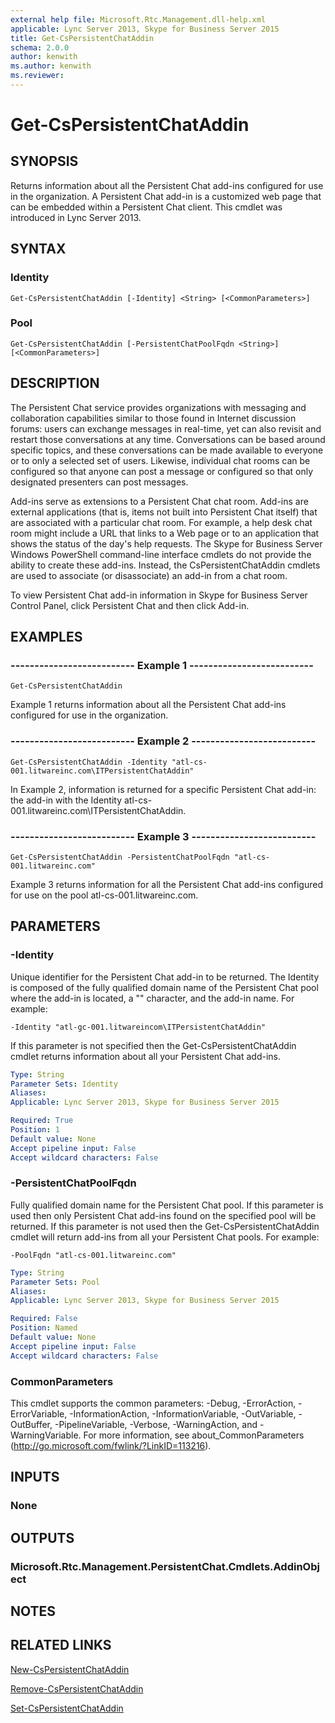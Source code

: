 ```yaml
---
external help file: Microsoft.Rtc.Management.dll-help.xml
applicable: Lync Server 2013, Skype for Business Server 2015
title: Get-CsPersistentChatAddin
schema: 2.0.0
author: kenwith
ms.author: kenwith
ms.reviewer:
---
```


# Get-CsPersistentChatAddin

## SYNOPSIS
Returns information about all the Persistent Chat add-ins configured for use in the organization.
A Persistent Chat add-in is a customized web page that can be embedded within a Persistent Chat client.
This cmdlet was introduced in Lync Server 2013.


## SYNTAX

### Identity
```
Get-CsPersistentChatAddin [-Identity] <String> [<CommonParameters>]
```

### Pool
```
Get-CsPersistentChatAddin [-PersistentChatPoolFqdn <String>] [<CommonParameters>]
```

## DESCRIPTION
The Persistent Chat service provides organizations with messaging and collaboration capabilities similar to those found in Internet discussion forums: users can exchange messages in real-time, yet can also revisit and restart those conversations at any time.
Conversations can be based around specific topics, and these conversations can be made available to everyone or to only a selected set of users.
Likewise, individual chat rooms can be configured so that anyone can post a message or configured so that only designated presenters can post messages.

Add-ins serve as extensions to a Persistent Chat chat room.
Add-ins are external applications (that is, items not built into Persistent Chat itself) that are associated with a particular chat room.
For example, a help desk chat room might include a URL that links to a Web page or to an application that shows the status of the day's help requests.
The Skype for Business Server Windows PowerShell command-line interface cmdlets do not provide the ability to create these add-ins.
Instead, the CsPersistentChatAddin cmdlets are used to associate (or disassociate) an add-in from a chat room.

To view Persistent Chat add-in information in Skype for Business Server Control Panel, click Persistent Chat and then click Add-in.


## EXAMPLES

### -------------------------- Example 1 --------------------------
```
Get-CsPersistentChatAddin
```

Example 1 returns information about all the Persistent Chat add-ins configured for use in the organization.

### -------------------------- Example 2 --------------------------
```
Get-CsPersistentChatAddin -Identity "atl-cs-001.litwareinc.com\ITPersistentChatAddin"
```

In Example 2, information is returned for a specific Persistent Chat add-in: the add-in with the Identity atl-cs-001.litwareinc.com\ITPersistentChatAddin.

### -------------------------- Example 3 --------------------------
```
Get-CsPersistentChatAddin -PersistentChatPoolFqdn "atl-cs-001.litwareinc.com"
```

Example 3 returns information for all the Persistent Chat add-ins configured for use on the pool atl-cs-001.litwareinc.com.


## PARAMETERS

### -Identity
Unique identifier for the Persistent Chat add-in to be returned.
The Identity is composed of the fully qualified domain name of the Persistent Chat pool where the add-in is located, a "\" character, and the add-in name.
For example:

`-Identity "atl-gc-001.litwareincom\ITPersistentChatAddin"`

If this parameter is not specified then the Get-CsPersistentChatAddin cmdlet returns information about all your Persistent Chat add-ins.

```yaml
Type: String
Parameter Sets: Identity
Aliases: 
Applicable: Lync Server 2013, Skype for Business Server 2015

Required: True
Position: 1
Default value: None
Accept pipeline input: False
Accept wildcard characters: False
```

### -PersistentChatPoolFqdn
Fully qualified domain name for the Persistent Chat pool.
If this parameter is used then only Persistent Chat add-ins found on the specified pool will be returned.
If this parameter is not used then the Get-CsPersistentChatAddin cmdlet will return add-ins from all your Persistent Chat pools.
For example:

`-PoolFqdn "atl-cs-001.litwareinc.com"`

```yaml
Type: String
Parameter Sets: Pool
Aliases: 
Applicable: Lync Server 2013, Skype for Business Server 2015

Required: False
Position: Named
Default value: None
Accept pipeline input: False
Accept wildcard characters: False
```

### CommonParameters
This cmdlet supports the common parameters: -Debug, -ErrorAction, -ErrorVariable, -InformationAction, -InformationVariable, -OutVariable, -OutBuffer, -PipelineVariable, -Verbose, -WarningAction, and -WarningVariable. For more information, see about_CommonParameters (http://go.microsoft.com/fwlink/?LinkID=113216).


## INPUTS

### None


## OUTPUTS

### Microsoft.Rtc.Management.PersistentChat.Cmdlets.AddinObject


## NOTES


## RELATED LINKS

[New-CsPersistentChatAddin](New-CsPersistentChatAddin.md)

[Remove-CsPersistentChatAddin](Remove-CsPersistentChatAddin.md)

[Set-CsPersistentChatAddin](Set-CsPersistentChatAddin.md)

